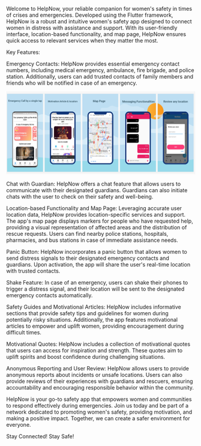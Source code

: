 Welcome to HelpNow, your reliable companion for women's safety in times of crises and emergencies. Developed using the Flutter framework, HelpNow is a robust and intuitive women's safety app designed to connect women in distress with assistance and support. With its user-friendly interface, location-based functionality, and map page, HelpNow ensures quick access to relevant services when they matter the most.

Key Features:

Emergency Contacts: HelpNow provides essential emergency contact numbers, including medical emergency, ambulance, fire brigade, and police station. Additionally, users can add trusted contacts of family members and friends who will be notified in case of an emergency.

![Screenshot](./assets/sc.png)

Chat with Guardian: HelpNow offers a chat feature that allows users to communicate with their designated guardians. Guardians can also initiate chats with the user to check on their safety and well-being.

Location-based Functionality and Map Page: Leveraging accurate user location data, HelpNow provides location-specific services and support. The app's map page displays markers for people who have requested help, providing a visual representation of affected areas and the distribution of rescue requests. Users can find nearby police stations, hospitals, pharmacies, and bus stations in case of immediate assistance needs.

Panic Button: HelpNow incorporates a panic button that allows women to send distress signals to their designated emergency contacts and guardians. Upon activation, the app will share the user's real-time location with trusted contacts.


Shake Feature: In case of an emergency, users can shake their phones to trigger a distress signal, and their location will be sent to the designated emergency contacts automatically.

Safety Guides and Motivational Articles: HelpNow includes informative sections that provide safety tips and guidelines for women during potentially risky situations. Additionally, the app features motivational articles to empower and uplift women, providing encouragement during difficult times.

Motivational Quotes: HelpNow includes a collection of motivational quotes that users can access for inspiration and strength. These quotes aim to uplift spirits and boost confidence during challenging situations.

Anonymous Reporting and User Review: HelpNow allows users to provide anonymous reports about incidents or unsafe locations. Users can also provide reviews of their experiences with guardians and rescuers, ensuring accountability and encouraging responsible behavior within the community.

HelpNow is your go-to safety app that empowers women and communities to respond effectively during emergencies. Join us today and be part of a network dedicated to promoting women's safety, providing motivation, and making a positive impact. Together, we can create a safer environment for everyone.



Stay Connected! Stay Safe!
